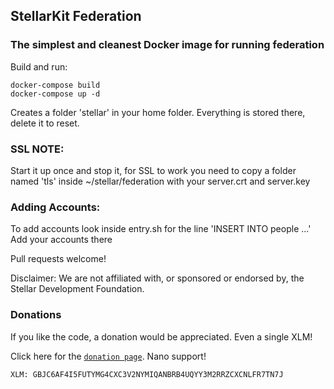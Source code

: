 ## StellarKit Federation

### The simplest and cleanest Docker image for running federation

Build and run:

    docker-compose build
    docker-compose up -d

Creates a folder 'stellar' in your home folder.  Everything is stored there, delete it to reset.

### SSL NOTE:

Start it up once and stop it, for SSL to work you need to copy a folder named 'tls' inside ~/stellar/federation with your server.crt and server.key

### Adding Accounts:

To add accounts look inside entry.sh for the line 'INSERT INTO people ...'
Add your accounts there

Pull requests welcome!

Disclaimer: We are not affiliated with, or sponsored or endorsed by, the Stellar Development Foundation.

### Donations

If you like the code, a donation would be appreciated. Even a single XLM!

Click here for the [`donation page`](https://stellarkit.io/#/donate). Nano support!

    XLM: GBJC6AF4I5FUTYMG4CXC3V2NYMIQANBRB4UQYY3M2RRZCXCNLFR7TN7J
